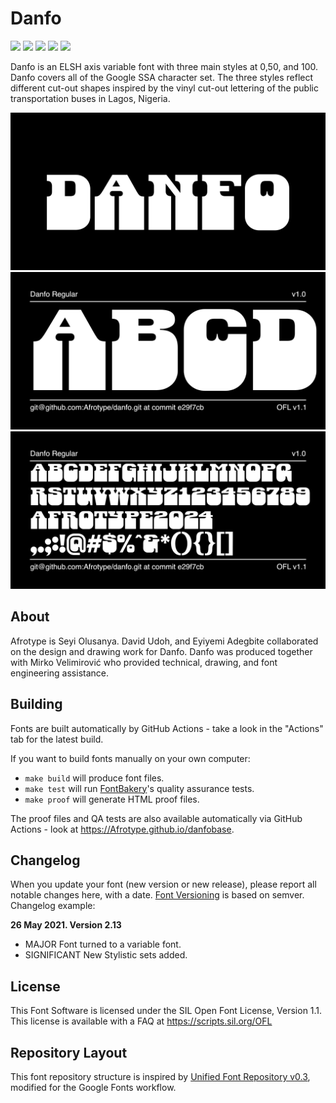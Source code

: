 

# Danfo

[![][Fontbakery]](https://Afrotype.github.io/danfobase/fontbakery/fontbakery-report.html)
[![][Universal]](https://Afrotype.github.io/danfobase/fontbakery/fontbakery-report.html)
[![][GF Profile]](https://Afrotype.github.io/danfobase/fontbakery/fontbakery-report.html)
[![][Outline Correctness]](https://Afrotype.github.io/danfobase/fontbakery/fontbakery-report.html)
[![][Shaping]](https://Afrotype.github.io/danfobase/fontbakery/fontbakery-report.html)

[Fontbakery]: https://img.shields.io/endpoint?url=https%3A%2F%2Fraw.githubusercontent.com%2FAfrotype%2Fdanfobase%2Fgh-pages%2Fbadges%2Foverall.json
[GF Profile]: https://img.shields.io/endpoint?url=https%3A%2F%2Fraw.githubusercontent.com%2FAfrotype%2Fdanfobase%2Fgh-pages%2Fbadges%2FGoogleFonts.json
[Outline Correctness]: https://img.shields.io/endpoint?url=https%3A%2F%2Fraw.githubusercontent.com%2FAfrotype%2Fdanfobase%2Fgh-pages%2Fbadges%2FOutlineCorrectnessChecks.json
[Shaping]: https://img.shields.io/endpoint?url=https%3A%2F%2Fraw.githubusercontent.com%2FAfrotype%2Fdanfobase%2Fgh-pages%2Fbadges%2FShapingChecks.json
[Universal]: https://img.shields.io/endpoint?url=https%3A%2F%2Fraw.githubusercontent.com%2FAfrotype%2Fdanfobase%2Fgh-pages%2Fbadges%2FUniversal.json

Danfo is an ELSH axis variable font with three main styles at 0,50, and 100. Danfo covers all of the Google SSA character set. The three styles reflect different cut-out shapes inspired by the vinyl cut-out lettering of the public transportation buses in Lagos, Nigeria.

![Sample Image](documentation/ELSH.gif)
![Sample Image](documentation/image1.png)
![Sample Image](documentation/image2.png)

## About

Afrotype is Seyi Olusanya. David Udoh, and Eyiyemi Adegbite collaborated on the design and drawing work for Danfo. Danfo was produced together with Mirko Velimirović who provided technical, drawing, and font engineering assistance. 

## Building

Fonts are built automatically by GitHub Actions - take a look in the "Actions" tab for the latest build.

If you want to build fonts manually on your own computer:

* `make build` will produce font files.
* `make test` will run [FontBakery](https://github.com/googlefonts/fontbakery)'s quality assurance tests.
* `make proof` will generate HTML proof files.

The proof files and QA tests are also available automatically via GitHub Actions - look at https://Afrotype.github.io/danfobase.

## Changelog

When you update your font (new version or new release), please report all notable changes here, with a date.
[Font Versioning](https://github.com/googlefonts/gf-docs/tree/main/Spec#font-versioning) is based on semver. 
Changelog example:

**26 May 2021. Version 2.13**
- MAJOR Font turned to a variable font.
- SIGNIFICANT New Stylistic sets added.

## License

This Font Software is licensed under the SIL Open Font License, Version 1.1.
This license is available with a FAQ at
https://scripts.sil.org/OFL

## Repository Layout

This font repository structure is inspired by [Unified Font Repository v0.3](https://github.com/unified-font-repository/Unified-Font-Repository), modified for the Google Fonts workflow.

